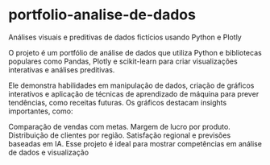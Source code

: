 # portfolio-analise-de-dados
Análises visuais e preditivas de dados fictícios usando Python e Plotly


O projeto é um portfólio de análise de dados que utiliza Python e bibliotecas populares como Pandas, Plotly e scikit-learn para criar visualizações interativas e análises preditivas.

Ele demonstra habilidades em manipulação de dados, criação de gráficos interativos e aplicação de técnicas de aprendizado de máquina para prever tendências, como receitas futuras. Os gráficos destacam insights importantes, como:

Comparação de vendas com metas.
Margem de lucro por produto.
Distribuição de clientes por região.
Satisfação regional e previsões baseadas em IA.
Esse projeto é ideal para mostrar competências em análise de dados e visualização
